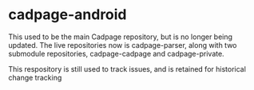 # cadpage-android
This used to be the main Cadpage repository, but is no longer being updated.  The live repositories now is cadpage-parser, along with two submodule repositories, cadpage-cadpage and cadpage-private.

This respository is still used to track issues, and is retained for historical change tracking
